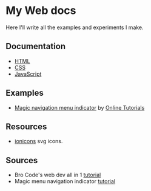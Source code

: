 # My Web docs

Here I'll write all the examples and experiments I make.

## Documentation

- [HTML](documentation/html/html.md)
- [CSS](documentation/css/css.md)
- [JavaScript](documentation/javascript/javascript.md)

## Examples

- [Magic navigation menu indicator](./coolstuff/navigationmenu/index.html) by [Online Tutorials](https://www.youtube.com/c/OnlineTutorials4Designers/videos)

## Resources

- [ionicons](https://ionic.io/ionicons) svg icons.

## Sources

- Bro Code's web dev all in 1 [tutorial](https://youtube.com/playlist?list=PLZPZq0r_RZONI8lXCwCVoebOLkqftkH_7)
- Magic menu navigation indicator [tutorial](https://youtu.be/ArTVfdHOB-M)
